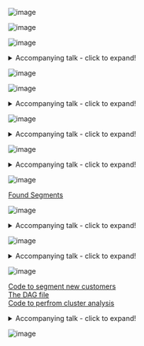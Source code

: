 ![image](https://user-images.githubusercontent.com/31499140/78498751-7c9b6500-774c-11ea-8713-680e3854913a.png)  

![image](https://user-images.githubusercontent.com/31499140/78500088-d1db7480-7754-11ea-8436-2304ed4da296.png)

![image](https://user-images.githubusercontent.com/31499140/78498829-ffbcbb00-774c-11ea-9c01-4f965b51977c.png)  

<details>
  <summary>Accompanying talk - click to expand!</summary>
  
  In the mall there are all sorts of decisions that have to be made. Among them there are some that directly effect the customer experience.
  It is for example the product selection, its organization in the mall, prices. So far, the only way we measure how good we are in doing these decisions is monthly revenue.
  But our mission is to build stable and happy customer base with great customer experience, which were among the main reasons of providing membership in the first place.  

  Since we don‘t know who our customers are, we currently have general marketing. Everybody are getting the very same emails and flyers about discounts or seasonal products in the mall etc.  
  Our marketing is not personalized in any way.

  Customer experience department is in close collaboration with marketing department and they are supposed to make sure that each of our customers finds in our store almost everything, 
  he/she might desire and that the whole experience in our store is as pleasant as possible. Without knowing our customer base, we treat every customer the same way.
  Now I am talking about the online questionnaires, content and frequency of the emails etc.  

  One of the main metrices we came up with to measure the „customer success“ was the spending score. We did our best to implement in the calculation all the features that might play
  a role in the customer behavior, so the customers with annual income 40K are not expected to spend as much as customers with annual income 80K etc.  

  We know that the spending score differs from customer to customer and the customer segmentation might help us to group the customers, understand which segments have low spending score
  and features of these segments might imply what could be possible improvements to make the customers satisfied and loyal.  
</details>  

![image](https://user-images.githubusercontent.com/31499140/78499406-ce45ee80-7750-11ea-9ef3-1e856a9a2f31.png)  

![image](https://user-images.githubusercontent.com/31499140/78499431-f59cbb80-7750-11ea-84df-d2533c0950f9.png)  

<details>
  <summary>Accompanying talk - click to expand!</summary>
  
   The Algorithm chosen for the clustering was very popular Kmeans clustering. The option Kmeans++ was chosen, to make sure that the clusters are initialized properly and most optimal clusters are found.
  The distance measure was chosen Euclidean distance, the most popular one. Euclidean distance measures the distance between two points with the shortest, straight line.

  On the picture we can see two points in two dimensional space – with X axis and Y axis. In our case we have 4 dimensions. To make sure that one axis is not too big compared to other I needed to 
  scale the data, so values for each feature are on the same scale, with mean 0 and standard deviation 1. With this approach I assured that each feature has the similar weight when creating the clusters.
  The effect of the standard scaling is clear from the sample.

  Besides that I want to point out that gender column taking values female and male, needed to be split into two columns - female and male with zeros and ones, since we need to use numbers
  In mathematical models. One simply means that the customers is a female and 0 that the customer is not a female (in Female column).
</details>  

![image](https://user-images.githubusercontent.com/31499140/78499483-414f6500-7751-11ea-8e76-cbbaee99d057.png)  

<details>
  <summary>Accompanying talk - click to expand!</summary>
  
  The Elbow Method is probably the most popular way to find out how many clusters are optimal for given dataset. WCSS means within clusters sum of squares, which basically tells us how far are the points
  clusters from their centroids. The point of this chart is to find the „elbow“ in the curve, which was in this case number 4. Creating 5 or more clusters would lead to higher similarity of points within each cluster, 
  but only a little.
</details>  

![image](https://user-images.githubusercontent.com/31499140/78499527-765bb780-7751-11ea-89a2-e47256be5c77.png) 

<details>
  <summary>Accompanying talk - click to expand!</summary>
  
   It is difficult to visually check formed clusters with multiple dimensions, there it comes handy to use principal component analysis.
Without going into mathematical details – it is a statistical procedure that transforms the data from high level of multidimensional space 
into given number of dimensions space (2 in our case) without loosing any information. 
This is easy to plot and convenient to check our clusters -> how far (different) they are from each other.
</details>  

![image](https://user-images.githubusercontent.com/31499140/78499559-a6a35600-7751-11ea-865d-79daa8af84d6.png)  

[Found Segments](https://htmlpreview.github.io/?https://github.com/IvanaHybenova/Customer_Segmentation/blob/master/Customer_Segmentation-Results.html)

![image](https://user-images.githubusercontent.com/31499140/78499653-49f46b00-7752-11ea-9e01-416e8471a983.png)  
<details>
  <summary>Accompanying talk - click to expand!</summary>
  From the determined segments we can now understand where is the low spending score coming from.
  Since we have both man and women in the clusters with higher spending score, we can conclude that both genders find products of their interest
  and are willing to pay the prices we have – but there is still space for improvements!

  The same scenario applies to annual income. 

  And for the last – age. If we would just group the customers based on the spending score, we would see that the lower spending score have our older customers.
  We could suspect that people with higher annual income have broader interest of products, their living standard is „higher“, so they buy also things they don‘t necessarily need. 
  But not even these people decided to spend their extra money in our store!
  Why is that? What can we do to improve shopping experience of older customers?
</details>   

![image](https://user-images.githubusercontent.com/31499140/78499781-f1719d80-7752-11ea-98ce-f2c2f83e9c9b.png)  

<details>
  <summary>Accompanying talk - click to expand!</summary>
  From what we have learnt there are further questions, which investigation might lead us to proper solution.
  Well first of all – we saw that half of the customers willing to subscribe to the membership are older. They were willing to subscribe,
  even though they are apparently not that satisfied with the experience in our mall (narrow product selection, prices, orientation in the store, we don‘t know yet),
  and one would expect that older people are not willing to subscribe to everything. That implies that there is a huge potential in this area,
  regarding attraction of older customers and it will definitely pay off, to give them our attention.

  So, do we have products of their interest? There is a team of people that make decisions about our product selection, do they have
  older people in mind? Is there difference in their needs? Aren‘t some of these products often out of stock? 
  If we can‘t brainstorm anything obvious we can still do customer basket analysis, which we can maybe wait with until we explore other – quicker and less costly options.

  The team that suggests prices for our products definitely knows prices of our competitors. Can we double check that there are no 
  essential products that is overpriced?

  Next, let‘s face it, older people might find it harder to run back and forth in the mall getting the products as they come to their mind. Can we double check
  essential products are close to each other, the whole mall is reasonably organized and each section is properly labeled so it is easy to navigate?
  If we can‘t thing of anything obvious from the top of our heads, we can just do a survey asking 4 – 5 simple questions regarding navigation in the store, and we can actually
  ask whether they are missing some products – and guess what? We are going to save half of the costs and send the survey only to customers from segments 0 and 1 
  If the navigation is the problem and it is not possible or doesn‘t make sense to reorganize the mall anyway, we can quickly from the transactions determine „busy
  Hours“ for these customers and have 1-3 extra workers in the store making sure, that people searching for products get help.

  But the most inexpensive and quickest thing we can do right away is to actually talk to marketing and customer experience department about the marketing activities in the past months.
  Can we conclude that we were targeting mainly the younger audience which might have lead to this development we are discussing today?
</details>   

![image](https://user-images.githubusercontent.com/31499140/78499830-46151880-7753-11ea-9c9f-1bd5ae76313d.png)  

[Code to segment new customers](https://github.com/IvanaHybenova/Customer_Segmentation/blob/master/New_data_segments.ipynb)  
[The DAG file](https://github.com/IvanaHybenova/Customer_Segmentation/blob/master/customer_segments_DAG.py)  
[Code to perfrom cluster analysis](https://github.com/IvanaHybenova/Customer_Segmentation/blob/master/Customer_Segmentation.ipynb)
  
<details>
  <summary>Accompanying talk - click to expand!</summary>
  Having this segmentation analysis as a one time thing is not helpful in a long run, because in half a year we will be doing the same uninformed decisions as we are doing today.

  Therefore I wrote a script that gets the new customers and assign them a segment based on those we have created with these 200 customers. I scheduled it on our Airflow server to be triggered every night.

  It downloads the information from the customer table from our database and populate newly created „segment“ column. Both the model and the scaler is saved in the database as well, to make sure,
  that new customers are assigned to the segments properly. 

  The script for running the segmentation itself is not automated because decisions needs to be made during running the analysis (picking number of clusters, visually checking the clusters, checking whether the formed clusters make sense)
  The code is generic and any adjustments and extensions of the code (features in the analysis, logic of the functions as well) are easily applicable. And conducting analysis itself is very easy and straightforward.

  Additionally, each customer except „segment“ value has also value for another column „segment_origin“. It is „created“ label if the customer was part of the segment analysis,
  or „assigned“ in case of a new customer, where assigned segment was already existing, so it is easy to monitor the ratio of customers that were not part the segment creation.

  It is important, because we want to pick up any new segments that might form in the future, or that the features of each segments will slightly change.

  The change in the segments is especially important, because we want be able to assess whether our actions towards improving customer experience are fruitful.
</details>   

![image](https://user-images.githubusercontent.com/31499140/78499850-7f4d8880-7753-11ea-8c5a-2aff177c8a40.png)







